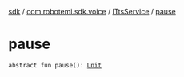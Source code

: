 [sdk](../../index.md) / [com.robotemi.sdk.voice](../index.md) / [ITtsService](index.md) / [pause](./pause.md)

# pause

`abstract fun pause(): `[`Unit`](https://kotlinlang.org/api/latest/jvm/stdlib/kotlin/-unit/index.html)